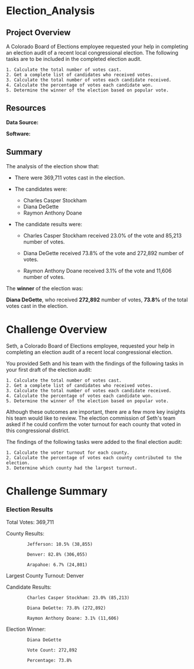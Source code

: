 # Election_Analysis
## Project Overview
A Colorado Board of Elections employee requested your help in completing an election audit of a recent local congressional election. The following tasks are to be included in the completed election audit.

    1. Calculate the total number of votes cast. 
    2. Get a complete list of candidates who received votes. 
    3. Calculate the total number of votes each candidate received. 
    4. Calculate the percentage of votes each candidate won. 
    5. Determine the winner of the election based on popular vote. 
## Resources
**Data Source:**

**Software:**

## Summary
The analysis of the election show that:

- There were 369,711 votes cast in the election.

- The candidates were:

    - Charles Casper Stockham
    - Diana DeGette
    - Raymon Anthony Doane
- The candidate results were:

    - Charles Casper Stockham received 23.0% of the vote and 85,213 number of votes.

    - Diana DeGette received 73.8% of the vote and 272,892 number of votes.

    - Raymon Anthony Doane received 3.1% of the vote and 11,606 number of votes.

The **winner** of the election was:

**Diana DeGette**, who received **272,892** number of votes, **73.8%** of the total votes cast in the election.

# Challenge Overview

Seth, a Colorado Board of Elections employee, requested your help in completing an election audit of a recent local congressional election.

You provided Seth and his team with the findings of the following tasks in your first draft of the election audit:

    1. Calculate the total number of votes cast. 
    2. Get a complete list of candidates who received votes. 
    3. Calculate the total number of votes each candidate received. 
    4. Calculate the percentage of votes each candidate won. 
    5. Determine the winner of the election based on popular vote.


Although these outcomes are important, there are a few more key insights his team would like to review. The election commission of Seth's team asked if he could confirm the voter turnout for each county that voted in this congressional district.

The findings of the following tasks were added to the final election audit:

    1. Calculate the voter turnout for each county.
    2. Calculate the percentage of votes each county contributed to the election.
    3. Determine which county had the largest turnout.

# Challenge Summary

### Election Results

Total Votes: 369,711

County Results:

            Jefferson: 10.5% (38,855)

            Denver: 82.8% (306,055)

            Arapahoe: 6.7% (24,801)
            

Largest County Turnout: Denver


Candidate Results:

            Charles Casper Stockham: 23.0% (85,213)

            Diana DeGette: 73.8% (272,892)

            Raymon Anthony Doane: 3.1% (11,606)

Election Winner:

            Diana DeGette

            Vote Count: 272,892

            Percentage: 73.8%

